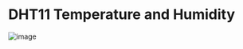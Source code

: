 # DHT11 Temperature and Humidity

![image](https://github.com/apricoder/arduino-tutorial/assets/9594646/7f23e663-5c76-4e1e-8175-223a38e0d544)
